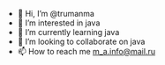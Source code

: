 - 👋 Hi, I’m @trumanma
- 👀 I’m interested in java
- 🌱 I’m currently learning java
- 💞️ I’m looking to collaborate on java
- 📫 How to reach me m_a.info@mail.ru

<!---
trumanma/trumanma is a ✨ special ✨ repository because its `README.md` (this file) appears on your GitHub profile.
You can click the Preview link to take a look at your changes.
--->
